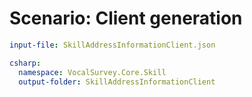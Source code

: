 # Scenario: Client generation

``` yaml 
input-file: SkillAddressInformationClient.json

csharp:
  namespace: VocalSurvey.Core.Skill
  output-folder: SkillAddressInformationClient
```